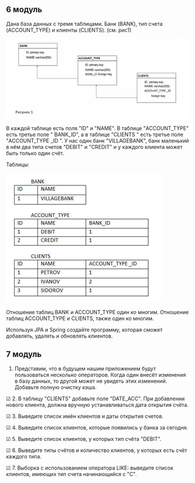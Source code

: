 ## 6 модуль

Дана база данных с тремя таблицами. Банк (BANK), тип счета (ACCOUNT_TYPE) и клиенты (CLIENTS). (см. рис1)

![рис1](README_SRC/1.png)

В каждой таблице есть поля "ID" и "NAME". В таблице "ACCOUNT_TYPE" есть третье поле " BANK_ID", а в таблице "CLIENTS " есть третье поле "ACCOUNT_TYPE _ID ".
У нас один банк "VILLAGEBANK", банк маленький в нём два типа счетов "DEBIT" и "CREDIT" и у каждого клиента может быть только один счёт.

Таблицы:

![рис2](README_SRC/2.png)

Отношение таблиц BANK и ACCOUNT_TYPE один ко многим. Отношение таблиц ACCOUNT_TYPE и CLIENTS, также один ко многим.

Используя JPA и Spring создайте программу, которая сможет добавлять, удалять и обновлять клиентов.

## 7 модуль

1. Представим, что в будущем нашим приложением будут пользоваться несколько операторов. Когда один внесёт изменения в базу данных, то другой может не увидеть этих изменений. Добавьте полную очистку кэша.

☑ 2. В таблицу "CLIENTS" добавьте поле "DATE_ACC". При добавлении нового клиента, должна вручную устанавливаться дата открытия счёта.

☑ 3. Выведите список имён клиентов и даты открытия счетов.

☑ 4. Выведите список клиентов, которые появились у банка за сегодня.

☑ 5. Выведите список клиентов, у которых тип счёта "DEBIT".

☑ 6. Выведите типы счётов и количество клиентов, у которых есть счёт каждого типа.

☑ 7. Выборка с использованием оператора LIKE: выведите список клиентов, имеющих тип счета начинающийся с "C".